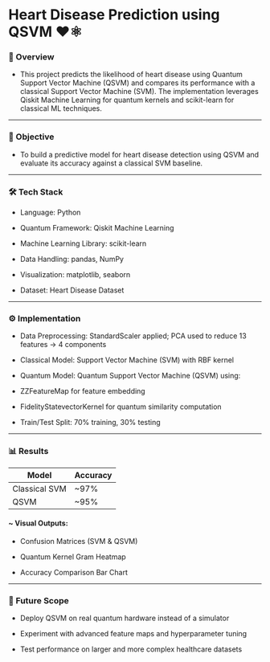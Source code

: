 # Heart Disease Prediction using QSVM ❤️⚛️

### 📌 Overview

- This project predicts the likelihood of heart disease using Quantum Support Vector Machine (QSVM) and compares its performance with a classical Support Vector Machine (SVM).
The implementation leverages Qiskit Machine Learning for quantum kernels and scikit-learn for classical ML techniques.


---

### 🎯 Objective

- To build a predictive model for heart disease detection using QSVM and evaluate its accuracy against a classical SVM baseline.


---

### 🛠️ Tech Stack

- Language: Python

- Quantum Framework: Qiskit Machine Learning

- Machine Learning Library: scikit-learn

- Data Handling: pandas, NumPy

- Visualization: matplotlib, seaborn

- Dataset: Heart Disease Dataset



---

### ⚙️ Implementation

- Data Preprocessing: StandardScaler applied; PCA used to reduce 13 features → 4 components

- Classical Model: Support Vector Machine (SVM) with RBF kernel

- Quantum Model: Quantum Support Vector Machine (QSVM) using:

- ZZFeatureMap for feature embedding

- FidelityStatevectorKernel for quantum similarity computation


- Train/Test Split: 70% training, 30% testing



---

### 📊 Results

| Model |	Accuracy |
|-------|----------|
| Classical SVM |	~97% |
| QSVM | ~95% |


#### ~ Visual Outputs:

- Confusion Matrices (SVM & QSVM)

- Quantum Kernel Gram Heatmap

- Accuracy Comparison Bar Chart



---

### 🚀 Future Scope

- Deploy QSVM on real quantum hardware instead of a simulator

- Experiment with advanced feature maps and hyperparameter tuning

- Test performance on larger and more complex healthcare datasets
